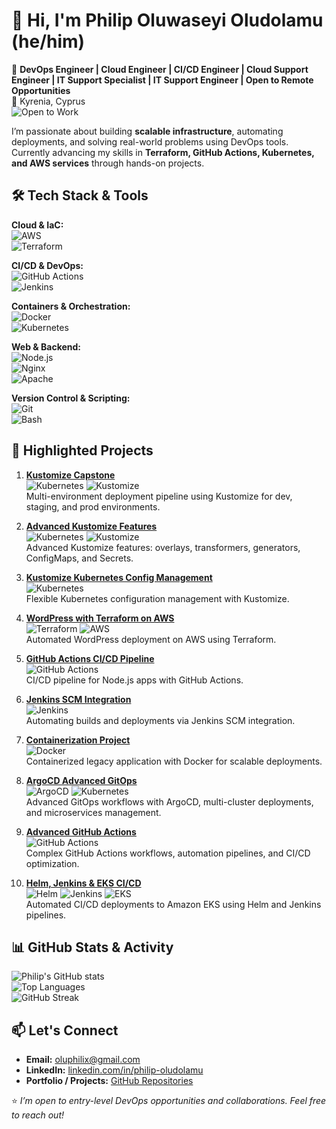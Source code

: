 # 👋 Hi, I'm Philip Oluwaseyi Oludolamu (he/him)

🚀 **DevOps Engineer | Cloud Engineer | CI/CD Engineer | Cloud Support Engineer | IT Support Specialist | IT Support Engineer | Open to Remote Opportunities**  
📍 Kyrenia, Cyprus  
![Open to Work](https://img.shields.io/badge/Open%20to%20Work-Yes-brightgreen)

I’m passionate about building **scalable infrastructure**, automating deployments, and solving real-world problems using DevOps tools.  
Currently advancing my skills in **Terraform, GitHub Actions, Kubernetes, and AWS services** through hands-on projects.

## 🛠️ Tech Stack & Tools

**Cloud & IaC:**  
![AWS](https://img.shields.io/badge/AWS-232F3E?style=for-the-badge&logo=amazon-aws&logoColor=FF9900)  
![Terraform](https://img.shields.io/badge/Terraform-7B42BC?style=for-the-badge&logo=terraform&logoColor=white)  

**CI/CD & DevOps:**  
![GitHub Actions](https://img.shields.io/badge/GitHub_Actions-2088FF?style=for-the-badge&logo=github-actions&logoColor=white)  
![Jenkins](https://img.shields.io/badge/Jenkins-D24939?style=for-the-badge&logo=jenkins&logoColor=white)  

**Containers & Orchestration:**  
![Docker](https://img.shields.io/badge/Docker-2496ED?style=for-the-badge&logo=docker&logoColor=white)  
![Kubernetes](https://img.shields.io/badge/Kubernetes-326CE5?style=for-the-badge&logo=kubernetes&logoColor=white)  

**Web & Backend:**  
![Node.js](https://img.shields.io/badge/Node.js-339933?style=for-the-badge&logo=node.js&logoColor=white)  
![Nginx](https://img.shields.io/badge/Nginx-269539?style=for-the-badge&logo=nginx&logoColor=white)  
![Apache](https://img.shields.io/badge/Apache-CA2216?style=for-the-badge&logo=apache&logoColor=white)  

**Version Control & Scripting:**  
![Git](https://img.shields.io/badge/Git-F05032?style=for-the-badge&logo=git&logoColor=white)  
![Bash](https://img.shields.io/badge/Bash-4EAA25?style=for-the-badge&logo=gnu-bash&logoColor=white)  

## 📌 Highlighted Projects

1. **[Kustomize Capstone](https://github.com/Holuphilix/kustomize-capstone)**  
   ![Kubernetes](https://img.shields.io/badge/Kubernetes-326CE5?style=for-the-badge&logo=kubernetes&logoColor=white) ![Kustomize](https://img.shields.io/badge/Kustomize-FFFFFF?style=for-the-badge&logo=kubernetes&logoColor=blue)  
   Multi-environment deployment pipeline using Kustomize for dev, staging, and prod environments.

2. **[Advanced Kustomize Features](https://github.com/Holuphilix/advanced-kustomize-features)**  
   ![Kubernetes](https://img.shields.io/badge/Kubernetes-326CE5?style=for-the-badge&logo=kubernetes&logoColor=white) ![Kustomize](https://img.shields.io/badge/Kustomize-FFFFFF?style=for-the-badge&logo=kubernetes&logoColor=blue)  
   Advanced Kustomize features: overlays, transformers, generators, ConfigMaps, and Secrets.

3. **[Kustomize Kubernetes Config Management](https://github.com/Holuphilix/kustomize-k8s-config-management)**  
   ![Kubernetes](https://img.shields.io/badge/Kubernetes-326CE5?style=for-the-badge&logo=kubernetes&logoColor=white)  
   Flexible Kubernetes configuration management with Kustomize.

4. **[WordPress with Terraform on AWS](https://github.com/Holuphilix/Wordpress-Terraform-Aws)**  
   ![Terraform](https://img.shields.io/badge/Terraform-7B42BC?style=for-the-badge&logo=terraform&logoColor=white) ![AWS](https://img.shields.io/badge/AWS-232F3E?style=for-the-badge&logo=amazon-aws&logoColor=FF9900)  
   Automated WordPress deployment on AWS using Terraform.

5. **[GitHub Actions CI/CD Pipeline](https://github.com/Holuphilix/github-action-ci-cd)**  
   ![GitHub Actions](https://img.shields.io/badge/GitHub_Actions-2088FF?style=for-the-badge&logo=github-actions&logoColor=white)  
   CI/CD pipeline for Node.js apps with GitHub Actions.

6. **[Jenkins SCM Integration](https://github.com/Holuphilix/Jenkins-scm)**  
   ![Jenkins](https://img.shields.io/badge/Jenkins-D24939?style=for-the-badge&logo=jenkins&logoColor=white)  
   Automating builds and deployments via Jenkins SCM integration.

7. **[Containerization Project](https://github.com/Holuphilix/Containerization-Project)**  
   ![Docker](https://img.shields.io/badge/Docker-2496ED?style=for-the-badge&logo=docker&logoColor=white)  
   Containerized legacy application with Docker for scalable deployments.

8. **[ArgoCD Advanced GitOps](https://github.com/Holuphilix/argocd-advanced-gitops)**  
   ![ArgoCD](https://img.shields.io/badge/ArgoCD-179CDF?style=for-the-badge&logo=argocd&logoColor=white) ![Kubernetes](https://img.shields.io/badge/Kubernetes-326CE5?style=for-the-badge&logo=kubernetes&logoColor=white)  
   Advanced GitOps workflows with ArgoCD, multi-cluster deployments, and microservices management.

9. **[Advanced GitHub Actions](https://github.com/Holuphilix/advanced-github-actions)**  
   ![GitHub Actions](https://img.shields.io/badge/GitHub_Actions-2088FF?style=for-the-badge&logo=github-actions&logoColor=white)  
   Complex GitHub Actions workflows, automation pipelines, and CI/CD optimization.

10. **[Helm, Jenkins & EKS CI/CD](https://github.com/Holuphilix/helm-jenkins-eks-cicd)**  
    ![Helm](https://img.shields.io/badge/Helm-0F52BA?style=for-the-badge&logo=helm&logoColor=white) ![Jenkins](https://img.shields.io/badge/Jenkins-D24939?style=for-the-badge&logo=jenkins&logoColor=white) ![EKS](https://img.shields.io/badge/Amazon_EKS-232F3E?style=for-the-badge&logo=amazon-aws&logoColor=FF9900)  
    Automated CI/CD deployments to Amazon EKS using Helm and Jenkins pipelines.

## 📊 GitHub Stats & Activity

![Philip's GitHub stats](https://github-readme-stats.vercel.app/api?username=Holuphilix&show_icons=true&theme=tokyonight)  
![Top Languages](https://img.shields.io/badge/top-languages-black?style=for-the-badge&logo=github&logoColor=white)  
![GitHub Streak](https://github-readme-streak-stats.herokuapp.com/?user=Holuphilix&theme=tokyonight)  

## 📫 Let's Connect

* **Email:** [oluphilix@gmail.com](mailto:oluphilix@gmail.com)  
* **LinkedIn:** [linkedin.com/in/philip-oludolamu](https://www.linkedin.com/in/philip-oludolamu)  
* **Portfolio / Projects:** [GitHub Repositories](https://github.com/Holuphilix?tab=repositories)  

⭐ *I’m open to entry-level DevOps opportunities and collaborations. Feel free to reach out!*
